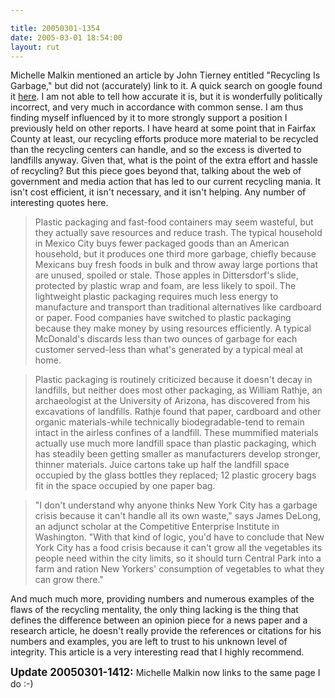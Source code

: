 ```yaml
---

title: 20050301-1354
date: 2005-03-01 18:54:00
layout: rut
---
```


<p> Michelle Malkin mentioned an article by John
Tierney entitled "Recycling Is Garbage," but did not
(accurately) link to it.  A quick search on google found it <a href="http://www.williams.edu/HistSci/curriculum/101/garbage.html">here</a>.
I am not able to tell how accurate it is, but it is wonderfully
politically incorrect, and very much in accordance with common sense.
I am thus finding myself influenced by it to more strongly support
a position I previously held on other reports.  I have heard at some
point that in Fairfax County at least, our recycling efforts produce
more material to be recycled than the recycling centers can handle,
and so the excess is diverted to landfills anyway.  Given that,
what is the point of the extra effort and hassle of recycling?
But this piece goes beyond that, talking about the web of government
and media action that has led to our current recycling mania.
It isn't cost efficient, it isn't necessary, and it isn't helping.
Any number of interesting quotes here.  </p>

<blockquote>Plastic packaging and fast-food containers may seem
wasteful, but they actually save resources and reduce trash. The
typical household in Mexico City buys fewer packaged goods than
an American household, but it produces one third more garbage,
chiefly because Mexicans buy fresh foods in bulk and throw away
large portions that are unused, spoiled or stale. Those apples
in Dittersdorf's slide, protected by plastic wrap and foam, are
less likely to spoil. The lightweight plastic packaging requires
much less energy to manufacture and transport than traditional
alternatives like cardboard or paper. Food companies have switched
to plastic packaging because they make money by using resources
efficiently. A typical McDonald's discards less than two ounces of
garbage for each customer served-less than what's generated by a
typical meal at home.</blockquote>

<blockquote>Plastic packaging is routinely criticized because it
doesn't decay in landfills, but neither does most other packaging,
as William Rathje, an archaeologist at the University of Arizona,
has discovered from his excavations of landfills. Rathje found that
paper, cardboard and other organic materials-while technically
biodegradable-tend to remain intact in the airless confines of a
landfill. These mummified materials actually use much more landfill
space than plastic packaging, which has steadily been getting smaller
as manufacturers develop stronger, thinner materials. Juice cartons
take up half the landfill space occupied by the glass bottles they
replaced; 12 plastic grocery bags fit in the space occupied by one
paper bag.</blockquote>

<blockquote>"I don't understand why anyone thinks New York City
has a garbage crisis because it can't handle all its own waste,"
says James DeLong, an adjunct scholar at the Competitive Enterprise
Institute in Washington. "With that kind of logic, you'd have to
conclude that New York City has a food crisis because it can't
grow all the vegetables its people need within the city limits,
so it should turn Central Park into a farm and ration New Yorkers'
consumption of vegetables to what they can grow there."</blockquote>

<p>And much much more, providing numbers and numerous examples
of the flaws of the recycling mentality, the only thing lacking
is the thing that defines the difference between an opinion piece
for a news paper and a research article, he doesn't really provide
the references or citations for his numbers and examples, you are
left to trust to his unknown level of integrity.  This article is
a very interesting read that I highly recommend.</p>

<p><strong><big>Update 20050301-1412:</big></strong>  Michelle
Malkin now links to the same page I do :-)</p>

